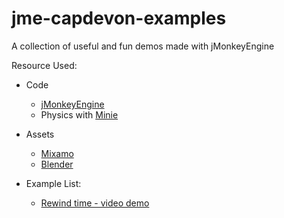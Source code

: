 # jme-capdevon-examples
A collection of useful and fun demos made with jMonkeyEngine

Resource Used:
- Code
    - [jMonkeyEngine](https://jmonkeyengine.org/)
    - Physics with [Minie](https://stephengold.github.io/Minie/minie/overview.html)
    
- Assets
    - [Mixamo](https://www.mixamo.com/)
    - [Blender](https://www.blender.org/download/)
    
- Example List:
    - [Rewind time - video demo](https://www.youtube.com/watch?v=124yx2i7KZc)
